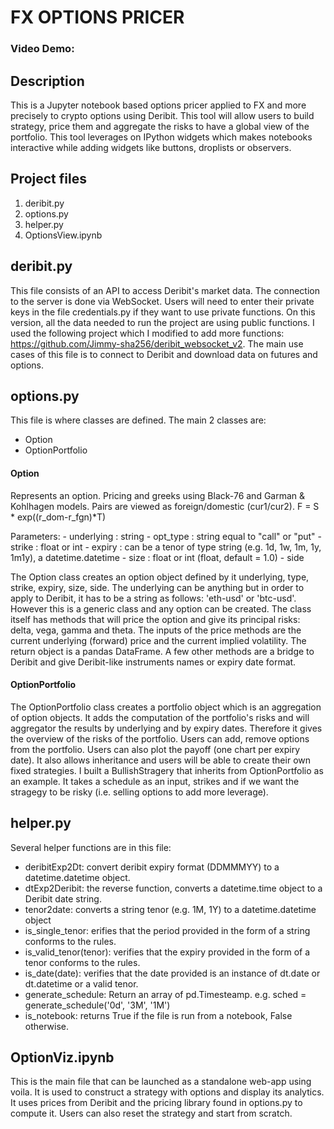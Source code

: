 # FX OPTIONS PRICER
### Video Demo:  <URL HERE>
## Description
This is a Jupyter notebook based options pricer applied to FX and more precisely to crypto options using Deribit. This tool will allow users to build strategy, price them and aggregate the risks to have a global view of the portfolio. This tool leverages on IPython widgets which makes notebooks interactive while adding widgets like buttons, droplists or observers.

## Project files
1. deribit.py
2. options.py
3. helper.py
4. OptionsView.ipynb

## deribit.py
This file consists of an API to access Deribit's market data. The connection to the server is done via WebSocket. Users will need to enter their private keys in the file credentials.py if they want to use private functions. On this version, all the data needed to run the project are using public functions.
I used the following project which I modified to add more functions: https://github.com/Jimmy-sha256/deribit_websocket_v2.
The main use cases of this file is to connect to Deribit and download data on futures and options.

## options.py
This file is where classes are defined. The main 2 classes are:
- Option
- OptionPortfolio

#### Option
Represents an option. Pricing and greeks using Black-76 and Garman & Kohlhagen models.
Pairs are viewed as foreign/domestic (cur1/cur2).
F = S * exp((r_dom-r_fgn)*T)

Parameters:
    - underlying  : string
    - opt_type    : string equal to "call" or "put"
    - strike      : float or int
    - expiry      : can be a tenor of type string (e.g. 1d, 1w, 1m, 1y, 1m1y), a datetime.datetime
    - size        : float or int (float, default = 1.0)
    - side

The Option class creates an option object defined by it underlying, type, strike, expiry, size, side.
The underlying can be anything but in order to apply to Deribit, it has to be a string as follows: 'eth-usd' or 'btc-usd'. However this is a generic class and any option can be created.
The class itself has methods that will price the option and give its principal risks: delta, vega, gamma and theta. The inputs of the price methods are the current underlying (forward) price and the current implied volatility. The return object is a pandas DataFrame.
A few other methods are a bridge to Deribit and give Deribit-like instruments names or expiry date format.

#### OptionPortfolio
The OptionPortfolio class creates a portfolio object which is an aggregation of option objects. It adds the computation of the portfolio's risks and will aggregator the results by underlying and by expiry dates. Therefore it gives the overview of the risks of the portfolio.
Users can add, remove options from the portfolio. Users can also plot the payoff (one chart per expiry date).
It also allows inheritance and users will be able to create their own fixed strategies. I built a BullishStragery that inherits from OptionPortfolio as an example. It takes a schedule as an input, strikes and if we want the stragegy to be risky (i.e. selling options to add more leverage).

## helper.py
Several helper functions are in this file:
- deribitExp2Dt: convert deribit expiry format (DDMMMYY) to a datetime.datetime object.
- dtExp2Deribit: the reverse function, converts a datetime.time object to a Deribit date string.
- tenor2date: converts a string tenor (e.g. 1M, 1Y) to a datetime.datetime object
- is_single_tenor: erifies that the period provided in the form of a string conforms to the rules.
- is_valid_tenor(tenor): verifies that the expiry provided in the form of a tenor conforms to the rules.
- is_date(date): verifies that the date provided is an instance of dt.date or dt.datetime or a valid tenor.
- generate_schedule: Return an array of pd.Timesteamp. e.g. sched = generate_schedule('0d', '3M', '1M')
- is_notebook: returns True if the file is run from a notebook, False otherwise.


## OptionViz.ipynb
This is the main file that can be launched as a standalone web-app using voila.
It is used to construct a strategy with options and display its analytics.
It uses prices from Deribit and the pricing library found in options.py to compute it.
Users can also reset the strategy and start from scratch.